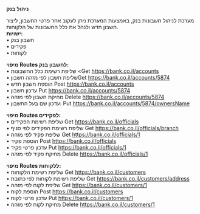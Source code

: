 
**ניהול בנק**<br>

מערכת לניהול חשבונות בנק, באמצעות המערכת ניתן לעקוב אחר פרטי החשבון, ליצור חשבון חדש ולנהל את כלל החשבונות של הלקוחות.<br>
**ישויות:**<br>
•	חשבון בנק<br>
•	פקידים<br>
•	לקוחות<br>

**מיפוי Routes  לחשבון בנק:**<br>
•	שליפת רשימת כלל החשבונות <Get https://bank.co.il/accounts  <br>
•	שליפת חשבון לפי מזהה חשבוןGet https://bank.co.il/accounts/5874 <br>
•	הוספת חשבון חדש Post https://bank.co.il/accounts<br>
•	עדכון חשבון Put https://bank.co.il/accounts/5874 <br>
•	מחיקת חשבון לפי מזהה Delete https://bank.co.il/accounts/5874 <br>
•	עדכון שם בעל החשבון: Put https://bank.co.il/accounts/5874/ownersName<br>

**מיפוי Routes  לפקידים:**<br>
•	שליפת רשימת הפקידים Get https://bank.co.il/officials  <br>
•	שליפת רשימת הפקידים לפי סניף Get https://bank.co.il/officials/branch  <br>
•	שליפת פקיד לפי מזהה Get https://bank.co.il/officials/1 <br>
•	הוספת פקיד Post https://bank.co.il/officials <br>
•	עדכון פרטי פקיד Put https://bank.co.il/officials/1 <br>
•	מחיקת פקיד לפי מזהה Delete https://bank.co.il/officials/1 <br>

**מיפוי Routes  ללקוחות:**<br>
•	שליפת רשימת הלקוחות Get https://bank.co.il/customers <br> 
•	שליפת רשימת לקוחות לפי כתובת Get https://bank.co.il/customers/address  
•	שליפת לקוח לפי מזהה Get https://bank.co.il/customers/1 <br>
•	הוספת לקוח Post https://bank.co.il/customers <br>
•	עדכון פרטי לקוח Put https://bank.co.il/customers/1 <br>
•	מחיקת לקוח לפי מזהה Delete https://bank.co.il/customers/1 <br>

